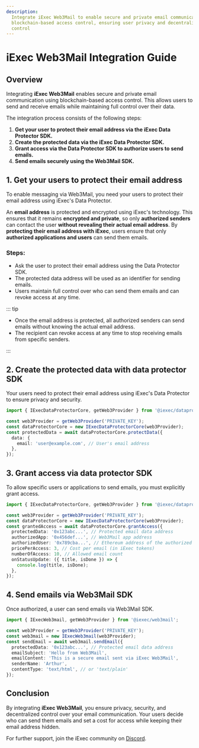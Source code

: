 ```yaml
---
description:
  Integrate iExec Web3Mail to enable secure and private email communication via
  blockchain-based access control, ensuring user privacy and decentralized email
  control
---
```


# iExec Web3Mail Integration Guide

## Overview

Integrating **iExec Web3Mail** enables secure and private email communication
using blockchain-based access control. This allows users to send and receive
emails while maintaining full control over their data.

The integration process consists of the following steps:

1. **Get your user to protect their email address via the iExec Data Protector
   SDK.**
2. **Create the protected data via the iExec Data Protector SDK.**
3. **Grant access via the Data Protector SDK to authorize users to send
   emails.**
4. **Send emails securely using the Web3Mail SDK.**

## 1. Get your users to protect their email address

To enable messaging via Web3Mail, you need your users to protect their email
address using iExec's Data Protector.

An **email address** is protected and encrypted using iExec's technology. This
ensures that it remains **encrypted and private**, so only **authorized
senders** can contact the user **without revealing their actual email address**.
By **protecting their email address with iExec**, users ensure that only
**authorized applications and users** can send them emails.

### Steps:

- Ask the user to protect their email address using the Data Protector SDK.
- The protected data address will be used as an identifier for sending emails.
- Users maintain full control over who can send them emails and can revoke
  access at any time.

::: tip

- Once the email address is protected, all authorized senders can send emails
  without knowing the actual email address.
- The recipient can revoke access at any time to stop receiving emails from
  specific senders.

:::

## 2. Create the protected data with data protector SDK

Your users need to protect their email address using iExec's Data Protector to
ensure privacy and security.

```ts twoslash
import { IExecDataProtectorCore, getWeb3Provider } from '@iexec/dataprotector';

const web3Provider = getWeb3Provider('PRIVATE_KEY');
const dataProtectorCore = new IExecDataProtectorCore(web3Provider);
const protectedData = await dataProtectorCore.protectData({
  data: {
    email: 'user@example.com', // User's email address
  },
});
```

## 3. Grant access via data protector SDK

To allow specific users or applications to send emails, you must explicitly
grant access.

```ts twoslash
import { IExecDataProtectorCore, getWeb3Provider } from '@iexec/dataprotector';

const web3Provider = getWeb3Provider('PRIVATE_KEY');
const dataProtectorCore = new IExecDataProtectorCore(web3Provider);
const grantedAccess = await dataProtectorCore.grantAccess({
  protectedData: '0x123abc...', // Protected email data address
  authorizedApp: '0x456def...', // Web3Mail app address
  authorizedUser: '0x789cba...', // Ethereum address of the authorized sender
  pricePerAccess: 3, // Cost per email (in iExec tokens)
  numberOfAccess: 10, // Allowed email count
  onStatusUpdate: ({ title, isDone }) => {
    console.log(title, isDone);
  },
});
```

## 4. Send emails via Web3Mail SDK

Once authorized, a user can send emails via Web3Mail SDK.

```ts twoslash
import { IExecWeb3mail, getWeb3Provider } from '@iexec/web3mail';

const web3Provider = getWeb3Provider('PRIVATE_KEY');
const web3mail = new IExecWeb3mail(web3Provider);
const sendEmail = await web3mail.sendEmail({
  protectedData: '0x123abc...', // Protected email data address
  emailSubject: 'Hello from Web3Mail',
  emailContent: 'This is a secure email sent via iExec Web3Mail',
  senderName: 'Arthur',
  contentType: 'text/html', // or 'text/plain'
});
```

## Conclusion

By integrating **iExec Web3Mail**, you ensure privacy, security, and
decentralized control over your email communication. Your users decide who can
send them emails and set a cost for access while keeping their email address
hidden.

For further support, join the iExec community on
[Discord](https://discord.com/invite/pbt9m98wnU).

